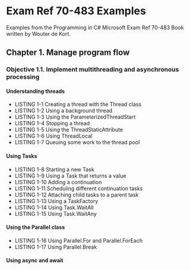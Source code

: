 # Exam Ref 70-483 Examples
Examples from the Programming in C# Microsoft Exam Ref 70-483 Book written by Wouter de Kort.

## Chapter 1. Manage program flow

### Objective 1.1. Implement multithreading and asynchronous processing

#### Understanding threads
- LISTING 1-1 Creating a thread with the Thread class
- LISTING 1-2 Using a background thread
- LISTING 1-3 Using the ParameterizedThreadStart
- LISTING 1-4 Stopping a thread
- LISTING 1-5 Using the ThreadStaticAttribute
- LISTING 1-6 Using ThreadLocal
- LISTING 1-7 Queuing some work to the thread pool

#### Using Tasks
- LISTING 1-8 Starting a new Task
- LISTING 1-9 Using a Task that returns a value
- LISTING 1-10 Adding a continuation
- LISTING 1-11 Scheduling different continuation tasks
- LISTING 1-12 Attaching child tasks to a parent task
- LISTING 1-13 Using a TaskFactory
- LISTING 1-14 Using Task.WaitAll
- LISTING 1-15 Using Task.WaitAny

#### Using the Parallel class
- LISTING 1-16 Using Parallel.For and Parallel.ForEach
- LISTING 1-17 Using Parallel.Break

#### Using async and await